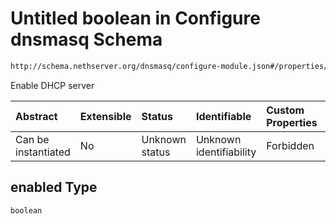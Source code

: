 # Untitled boolean in Configure dnsmasq Schema

```txt
http://schema.nethserver.org/dnsmasq/configure-module.json#/properties/dhcp-server/properties/enabled
```

Enable DHCP server

| Abstract            | Extensible | Status         | Identifiable            | Custom Properties | Additional Properties | Access Restrictions | Defined In                                                                      |
| :------------------ | :--------- | :------------- | :---------------------- | :---------------- | :-------------------- | :------------------ | :------------------------------------------------------------------------------ |
| Can be instantiated | No         | Unknown status | Unknown identifiability | Forbidden         | Allowed               | none                | [configure-module.json\*](dnsmasq/configure-module.json "open original schema") |

## enabled Type

`boolean`
